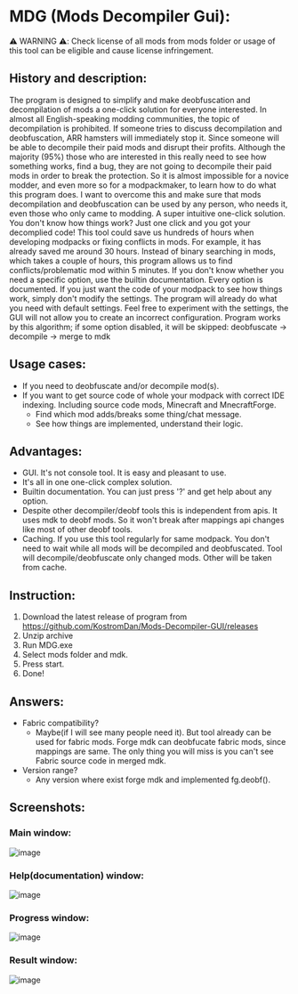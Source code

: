 # MDG (Mods Decompiler Gui):

⚠️ WARNING ⚠️: Check license of all mods from mods folder or usage of this tool can be eligible and cause license
infringement.

## History and description:

The program is designed to simplify and make deobfuscation and decompilation of mods a one-click solution for everyone
interested.
In almost all English-speaking modding communities, the topic of decompilation is prohibited. If someone tries to
discuss decompilation and deobfuscation, ARR hamsters will immediately stop it. Since someone will be able to decompile
their paid mods and disrupt their profits. Although the majority (95%) those who are interested in this really need to
see how something works, find a bug, they are not going to decompile their paid mods in order to break the protection.
So it is almost impossible for a novice modder, and even more so for a modpackmaker, to learn how to do what this
program does. I want to overcome this and make sure that mods decompilation and deobfuscation can be used by any person,
who needs it, even those who only came to modding. A super intuitive one-click solution. You don't know how things work?
Just one click and you got your decomplied code!
This tool could save us hundreds of hours when developing modpacks or fixing conflicts in mods. For example, it has
already saved me around 30 hours. Instead of binary searching in mods, which takes a couple of hours, this program
allows us to find conflicts/problematic mod within 5 minutes.
If you don't know whether you need a specific option, use the builtin documentation. Every option is documented.
If you just want the code of your modpack to see how things work, simply don't modify the settings. The program will
already do what you need with default settings.
Feel free to experiment with the settings, the GUI will not allow you to create an incorrect configuration.
Program works by this algorithm; if some option disabled, it will be skipped:
deobfuscate -> decompile -> merge to mdk

## Usage cases:

* If you need to deobfuscate and/or decompile mod(s).
* If you want to get source code of whole your modpack with correct IDE indexing. Including source code mods, Minecraft
  and MnecraftForge.
    * Find which mod adds/breaks some thing/chat message.
    * See how things are implemented, understand their logic.

## Advantages:

* GUI. It's not console tool. It is easy and pleasant to use.
* It's all in one one-click complex solution.
* Builtin documentation. You can just press '?' and get help about any option.
* Despite other decompiler/deobf tools this is independent from apis. It uses mdk to deobf mods. So it won't break after
  mappings api changes like most of other deobf tools.
* Caching. If you use this tool regularly for same modpack. You don't need to wait while all mods will be decompiled and deobfuscated. Tool will decompile/deobfuscate only changed mods. Other will be taken from cache.

## Instruction:

1. Download the latest release of program from https://github.com/KostromDan/Mods-Decompiler-GUI/releases
2. Unzip archive
2. Run MDG.exe
3. Select mods folder and mdk.
4. Press start.
5. Done!

## Answers:

* Fabric compatibility?
    * Maybe(if I will see many people need it). But tool already can be used for fabric mods. Forge mdk can deobfucate fabric mods, since mappings are same. The only thing you will miss is you can't see Fabric source code in merged mdk.
* Version range?
    * Any version where exist forge mdk and implemented fg.deobf().

## Screenshots:

### Main window:

![image](https://github.com/KostromDan/Mods-Decompiler-GUI/assets/90044015/53f29014-87bb-4014-b740-09f46c4888ba)

### Help(documentation) window:

![image](https://github.com/KostromDan/Mods-Decompiler-GUI/assets/90044015/ad540ae3-d935-4c20-9704-ad836f7f7bd8)

### Progress window:

![image](https://github.com/KostromDan/Mods-Decompiler-GUI/assets/90044015/7a7dcedb-2499-4896-a4d9-f5dbfbeec3b6)

### Result window:

![image](https://github.com/KostromDan/Mods-Decompiler-GUI/assets/90044015/fb55bcf7-8380-48b8-9e6c-682c79114a0f)

